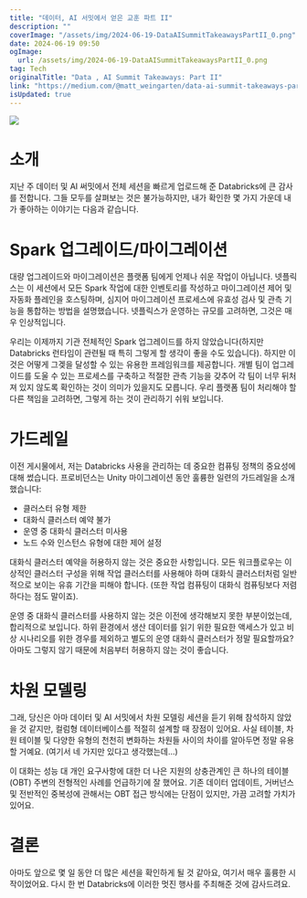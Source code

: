 ```yaml
---
title: "데이터, AI 서밋에서 얻은 교훈 파트 II"
description: ""
coverImage: "/assets/img/2024-06-19-DataAISummitTakeawaysPartII_0.png"
date: 2024-06-19 09:50
ogImage:
  url: /assets/img/2024-06-19-DataAISummitTakeawaysPartII_0.png
tag: Tech
originalTitle: "Data , AI Summit Takeaways: Part II"
link: "https://medium.com/@matt_weingarten/data-ai-summit-takeaways-part-ii-32df7e6070f3"
isUpdated: true
---
```


<img src="/assets/img/2024-06-19-DataAISummitTakeawaysPartII_0.png" />

# 소개

지난 주 데이터 및 AI 써밋에서 전체 세션을 빠르게 업로드해 준 Databricks에 큰 감사를 전합니다. 그들 모두를 살펴보는 것은 불가능하지만, 내가 확인한 몇 가지 가운데 내가 좋아하는 이야기는 다음과 같습니다.

# Spark 업그레이드/마이그레이션

<!-- cozy-coder - 수평 -->

<ins class="adsbygoogle"
     style="display:block"
     data-ad-client="ca-pub-4877378276818686"
     data-ad-slot="1107185301"
     data-ad-format="auto"
     data-full-width-responsive="true"></ins>

<script>
     (adsbygoogle = window.adsbygoogle || []).push({});
</script>

대량 업그레이드와 마이그레이션은 플랫폼 팀에게 언제나 쉬운 작업이 아닙니다. 넷플릭스는 이 세션에서 모든 Spark 작업에 대한 인벤토리를 작성하고 마이그레이션 제어 및 자동화 플레인을 호스팅하며, 심지어 마이그레이션 프로세스에 유효성 검사 및 관측 기능을 통합하는 방법을 설명했습니다. 넷플릭스가 운영하는 규모를 고려하면, 그것은 매우 인상적입니다.

우리는 이제까지 기관 전체적인 Spark 업그레이드를 하지 않았습니다(하지만 Databricks 런타임이 관련될 때 특히 그렇게 할 생각이 좋을 수도 있습니다). 하지만 이것은 어떻게 그겢을 달성할 수 있는 유용한 프레임워크를 제공합니다. 개별 팀이 업그레이드를 도울 수 있는 프로세스를 구축하고 적절한 관측 기능을 갖추어 각 팀이 너무 뒤처져 있지 않도록 확인하는 것이 의미가 있을지도 모릅니다. 우리 플랫폼 팀이 처리해야 할 다른 책임을 고려하면, 그렇게 하는 것이 관리하기 쉬워 보입니다.

# 가드레일

이전 게시물에서, 저는 Databricks 사용을 관리하는 데 중요한 컴퓨팅 정책의 중요성에 대해 썼습니다. 프로비던스는 Unity 마이그레이션 동안 훌륭한 일련의 가드레일을 소개했습니다:

<!-- cozy-coder - 수평 -->

<ins class="adsbygoogle"
     style="display:block"
     data-ad-client="ca-pub-4877378276818686"
     data-ad-slot="1107185301"
     data-ad-format="auto"
     data-full-width-responsive="true"></ins>

<script>
     (adsbygoogle = window.adsbygoogle || []).push({});
</script>

- 클러스터 유형 제한
- 대화식 클러스터 예약 불가
- 운영 중 대화식 클러스터 미사용
- 노드 수와 인스턴스 유형에 대한 제어 설정

대화식 클러스터 예약을 허용하지 않는 것은 중요한 사항입니다. 모든 워크플로우는 이상적인 클러스터 구성을 위해 작업 클러스터를 사용해야 하며 대화식 클러스터처럼 일반적으로 보이는 유휴 기간을 피해야 합니다. (또한 작업 컴퓨팅이 대화식 컴퓨팅보다 저렴하다는 점도 말이죠).

운영 중 대화식 클러스터를 사용하지 않는 것은 이전에 생각해보지 못한 부분이었는데, 합리적으로 보입니다. 하위 환경에서 생산 데이터를 읽기 위한 필요한 액세스가 있고 비상 시나리오를 위한 경우를 제외하고 별도의 운영 대화식 클러스터가 정말 필요할까요? 아마도 그렇지 않기 때문에 처음부터 허용하지 않는 것이 좋습니다.

# 차원 모델링

<!-- cozy-coder - 수평 -->

<ins class="adsbygoogle"
     style="display:block"
     data-ad-client="ca-pub-4877378276818686"
     data-ad-slot="1107185301"
     data-ad-format="auto"
     data-full-width-responsive="true"></ins>

<script>
     (adsbygoogle = window.adsbygoogle || []).push({});
</script>

그래, 당신은 아마 데이터 및 AI 서밋에서 차원 모델링 세션을 듣기 위해 참석하지 않았을 것 같지만, 컬럼형 데이터베이스를 적절히 설계할 때 장점이 있어요. 사실 테이블, 차원 테이블 및 다양한 유형의 천천히 변화하는 차원들 사이의 차이를 알아두면 정말 유용할 거예요. (여기서 네 가지만 있다고 생각했는데...)

이 대화는 성능 대 개인 요구사항에 대한 더 나은 지원의 상충관계인 큰 하나의 테이블(OBT) 주변의 전형적인 사례를 언급하기에 잘 했어요. 기존 데이터 업데이트, 거버넌스 및 전반적인 중복성에 관해서는 OBT 접근 방식에는 단점이 있지만, 가끔 고려할 가치가 있어요.

# 결론

아마도 앞으로 몇 일 동안 더 많은 세션을 확인하게 될 것 같아요, 여기서 매우 훌륭한 시작이었어요. 다시 한 번 Databricks에 이러한 멋진 행사를 주최해준 것에 감사드려요.
